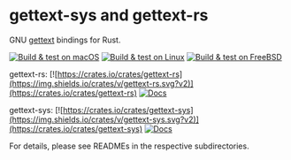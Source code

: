 # gettext-sys and gettext-rs

GNU [gettext](https://www.gnu.org/software/gettext/) bindings for Rust.

[![Build & test on macOS](https://github.com/gettext-rs/gettext-rs/actions/workflows/macos.yml/badge.svg)](https://github.com/gettext-rs/gettext-rs/actions/workflows/macos.yml)
[![Build & test on Linux](https://github.com/gettext-rs/gettext-rs/actions/workflows/linux.yml/badge.svg)](https://github.com/gettext-rs/gettext-rs/actions/workflows/linux.yml)
[![Build & test on FreeBSD](https://img.shields.io/cirrus/github/gettext-rs/gettext-rs/master?label=FreeBSD)](https://cirrus-ci.com/github/gettext-rs/gettext-rs)

gettext-rs:
[![https://crates.io/crates/gettext-rs](https://img.shields.io/crates/v/gettext-rs.svg?v2)](https://crates.io/crates/gettext-rs)
[![Docs](https://docs.rs/gettext-rs/badge.svg)](https://docs.rs/gettext-rs)

gettext-sys:
[![https://crates.io/crates/gettext-sys](https://img.shields.io/crates/v/gettext-sys.svg?v2)](https://crates.io/crates/gettext-sys)
[![Docs](https://docs.rs/gettext-sys/badge.svg)](https://docs.rs/gettext-sys)

For details, please see READMEs in the respective subdirectories.
